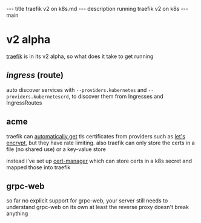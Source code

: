 --- title
traefik v2 on k8s.md
--- description
running traefik v2 on k8s
--- main


# v2 alpha

[traefik](https://docs.traefik.io/v2.0/) is in its v2 alpha,
so what does it take to get running

## _ingress_ (route)

auto discover services with `--providers.kubernetes` and `--providers.kubernetescrd`,
to discover them from Ingresses and IngressRoutes

## acme

traefik can [automatically get](https://docs.traefik.io/v2.0/https-tls/acme/)
tls certificates from providers such as [let's encrypt](https://letsencrypt.org/),
but they have rate limiting.
also traefik can only store the certs in a file (no shared use)
or a key-value store

instead i've set up [cert-manager](https://github.com/jetstack/cert-manager)
which can store certs in a k8s secret and mapped those into traefik

## grpc-web

so far no explicit support for grpc-web,
your server still needs to understand grpc-web on its own
at least the reverse proxy doesn't break anything
